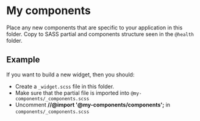 # My components

Place any new components that are specific to your application in this folder. Copy to SASS partial and components structure seen in the `@health` folder.

## Example

If you want to build a new widget, then you should:

* Create a `_widget.scss` file in this folder.
* Make sure that the partial file is imported into  `@my-components/_components.scss`
* Uncomment **//@import '@my-components/components';** in `components/_components.scss`
